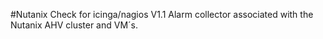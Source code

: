 #Nutanix Check for icinga/nagios V1.1
Alarm collector associated with the Nutanix AHV cluster and VM´s.

